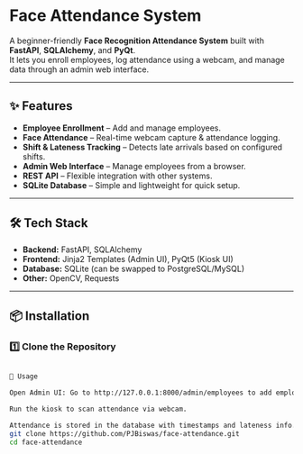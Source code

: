 # Face Attendance System

A beginner-friendly **Face Recognition Attendance System** built with **FastAPI**, **SQLAlchemy**, and **PyQt**.  
It lets you enroll employees, log attendance using a webcam, and manage data through an admin web interface.

---

## ✨ Features

- **Employee Enrollment** – Add and manage employees.
- **Face Attendance** – Real-time webcam capture & attendance logging.
- **Shift & Lateness Tracking** – Detects late arrivals based on configured shifts.
- **Admin Web Interface** – Manage employees from a browser.
- **REST API** – Flexible integration with other systems.
- **SQLite Database** – Simple and lightweight for quick setup.

---

## 🛠 Tech Stack

- **Backend:** FastAPI, SQLAlchemy
- **Frontend:** Jinja2 Templates (Admin UI), PyQt5 (Kiosk UI)
- **Database:** SQLite (can be swapped to PostgreSQL/MySQL)
- **Other:** OpenCV, Requests

---

## 📦 Installation

### 1️⃣ Clone the Repository
```bash

🚀 Usage

Open Admin UI: Go to http://127.0.0.1:8000/admin/employees to add employees.

Run the kiosk to scan attendance via webcam.

Attendance is stored in the database with timestamps and lateness info.
git clone https://github.com/PJBiswas/face-attendance.git
cd face-attendance
